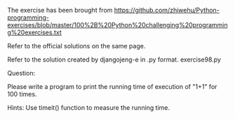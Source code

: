 The exercise has been brought from https://github.com/zhiwehu/Python-programming-exercises/blob/master/100%2B%20Python%20challenging%20programming%20exercises.txt

Refer to the official solutions on the same page.

Refer to the solution created by djangojeng-e in .py format. exercise98.py


Question:

Please write a program to print the running time of execution of "1+1" for 100 times.



Hints:
Use timeit() function to measure the running time.


